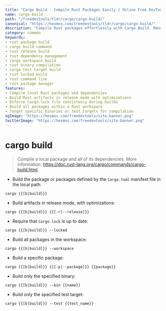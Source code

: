 ```yaml
---
title: "Cargo Build - Compile Rust Packages Easily | Online Free DevTools by Hexmos"
name: cargo-build
path: "/freedevtools/tldr/cargo/cargo-build/"
canonical: "https://hexmos.com/freedevtools/tldr/cargo/cargo-build/"
description: "Compile Rust packages effortlessly with Cargo Build. Manage dependencies, optimize for release, and target specific binaries. Free online tool, no registration required."
category: common
keywords:
- rust package build
- cargo build command
- rust release build
- rust dependency management
- cargo workspace build
- rust binary compilation
- cargo test target build
- rust locked build
- rust command line
- rust package manager
features:
- Compile local Rust packages and dependencies
- Build Rust artifacts in release mode with optimizations
- Enforce Cargo.lock file consistency during builds
- Build all packages within a Rust workspace
- Target specific binaries or test targets for compilation
ogImage: "https://hexmos.com/freedevtools/site-banner.png"
twitterImage: "https://hexmos.com/freedevtools/site-banner.png"
---
```


# cargo build

> Compile a local package and all of its dependencies.
> More information: <https://doc.rust-lang.org/cargo/commands/cargo-build.html>.

- Build the package or packages defined by the `Cargo.toml` manifest file in the local path:

`cargo {{[b|build]}}`

- Build artifacts in release mode, with optimizations:

`cargo {{[b|build]}} {{[-r|--release]}}`

- Require that `Cargo.lock` is up to date:

`cargo {{[b|build]}} --locked`

- Build all packages in the workspace:

`cargo {{[b|build]}} --workspace`

- Build a specific package:

`cargo {{[b|build]}} {{[-p|--package]}} {{package}}`

- Build only the specified binary:

`cargo {{[b|build]}} --bin {{name}}`

- Build only the specified test target:

`cargo {{[b|build]}} --test {{test_name}}`
